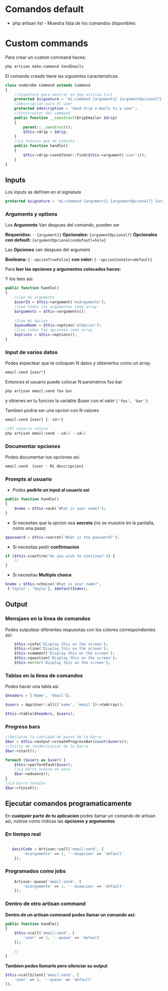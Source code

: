 

# Comandos default

* php artisan list - Muestra lista de los comandos disponibles


# Custom commands

Para crear un custom command haces:

```php
php artisan make:command SendEmails
```

El comando creado tiene las siguientes caracteristicas.
```php
class nombreDe Command extends Command
{
	//Signature para mostrar en php artisan list
    protected $signature = 'mi:command {argument1} {argumentOpcional?} {argumentOpcionalcondefautl=hola} {--opcionTrueFalse} {--opcionConValor=default}' ;
	//Descripcion para el user
    protected $description = 'Send drip e-mails to a user';
    //Constructor del command
    public function __construct(DripEmailer $drip)
    {
        parent::__construct();
        $this->drip = $drip;
    }
    //La funcion que se ejecuta 
    public function handle()
    {
        $this->drip->send(User::find($this->argument('user')));
    }
}
```


## Inputs

Los inputs se definen en el signature

```php
protected $signature = 'mi:command {argument1} {argumentOpcional?} {argumentOpcionalcondefautl=hola} {--opcionTrueFalse} {--opcionConValor=default}' ;
```


### Arguments y options

Los **Arguments** Van despues del comando, pueden ser

**Requeridos:** `- {argument1}`
**Opcionales:** `{argumentOpcional?}` 
**Opcionales con default:** `{argumentOpcionalcondefautl=hola}`

Las **Opciones** van despues del argument

**Booleana:** `{--opcionTrueFalse}`
**con valor:** `{--opcionConValor=default}` 


Para **leer las opciones y argumentos colocados haces:**


Y los lees asi:

```php
public function handle()
{
	//leo mi argumento
    $userId = $this->argument('miArgumento');
    //Leo todos los argumentos como array
	$arguments = $this->arguments();
	
    //Leo mi opcion
	$queueName = $this->option('miOpcion');
	//Leo todas las opciones como array
	$options = $this->options();
}
```
### Input de varios datos

Podes expectear que te coloquen N datos y obtenerlos como un array.

```php
email:send {user*}
```

Entonces el usuario puede colocar N parametros foo bar
```php
php artisan email:send foo bar
```
y obtenes en tu funcion la variable $user con el valor
`['foo', 'bar']`:

Tambien podria ser una opcion con N valores
```php
email:send {user} {--id=*}

//El usuario coloca
php artisan email:send --id=1 --id=2
```

### Documentar opciones

Podes documentar tus opciones asi.
```php
email:send  {user : Mi descripcion}
```

### Prompts al usuario

* Podes **pedirle un input al usuario asi**
```php
public function handle()
{
    $name = $this->ask('What is your name?');
}
```
* Si necesitas que la opcion sea **secreta** (no se muestre en la pantalla, como una pass)

```php
$password = $this->secret('What is the password?');
```


* Si necesitas pedir **confirmacion**

```php
if ($this->confirm('Do you wish to continue?')) {
    //
}
```

* Si necesitas **Multiple choice**
```php
$name = $this->choice('What is your name?',
 ['Taylor', 'Dayle'], $defaultIndex);
```

## Output

### Mensjaes en la linea de comandos
Podes outputear diferentes respuestas con los colores correspondientes asi:

```php
    $this->info('Display this on the screen');
    $this->line('Display this on the screen');
    $this->comment('Display this on the screen');
    $this->question('Display this on the screen');
    $this->error('Display this on the screen');
```

### Tablas en la linea de comandos

Podes hacer una tabla asi 

```php
$headers = ['Name', 'Email'];

$users = App\User::all(['name', 'email'])->toArray();

$this->table($headers, $users);
```

### Progress bars

```php
//Declaras la cantidad de pasos de la barra
$bar = $this->output->createProgressBar(count($users));
//Inicio de renderizacion de la barra
$bar->start();

foreach ($users as $user) {
    $this->performTask($user);
	//La barra avanza un paso
    $bar->advance();
}
//La barra termina
$bar->finish();
```

## Ejecutar comandos programaticamente


En **cualquier parte de tu aplicacion** podes llamar un comando de artisan  asi, notese como indicas las **opciones y argumentos**

### En tiempo real

```php
   
   $exitCode = Artisan::call('email:send', [
        'miargumento' => 1, '--miopcion' => 'default'
    ]);
```

### Programados como jobs
```php
    Artisan::queue('email:send', [
        'miargumento' => 1, '--miopcion' => 'default'
    ]);
```

### Dentro de otro artisan command 

**Dentro de un artisan command podes llamar un comando asi:**
```php
public function handle()
{
    $this->call('email:send', [
        'user' => 1, '--queue' => 'default'
    ]);

    //
}
```


**Tambien podes llamarlo pero silenciar su output**

```php
$this->callSilent('email:send', [
    'user' => 1, '--queue' => 'default'
]);
```
<!--stackedit_data:
eyJoaXN0b3J5IjpbLTE3OTY3MjQ2NDIsMTExOTU3NjA0OSwtMT
I2OTQ2MDM2NSwxMjc3ODE2MjE1LC0yMTg5NDYwNDcsLTEwMTA0
Mjc1MiwtNjQ3NTQ3NDA1LDk2NTM0MDcxMCwxOTg3OTU5NjIwLD
czMDk5ODExNl19
-->